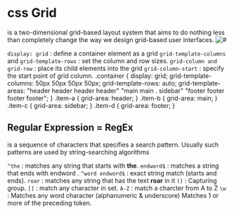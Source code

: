 # css Grid
is a two-dimensional grid-based layout system that aims to do nothing less than completely change the way we design grid-based user interfaces.
![#](https://camo.githubusercontent.com/b8d898e9ae60fcc04f27d4e5d25217be2d0d9f4d12e5741776d3da9d053a6db0/68747470733a2f2f6d69726f2e6d656469756d2e636f6d2f6d61782f3836302f312a4669665a55477a39374f6e6d623752554f61697262672e706e67)

`display: grid` : define a container element as a grid
`grid-template-columns` and `grid-template-rows` : set the column and row sizes.
`grid-column and grid-row` : place its child elements into the grid
`grid-column-start` : specify the start point of grid column.
.container {
  display: grid;
  grid-template-columns: 50px 50px 50px 50px;
  grid-template-rows: auto;
  grid-template-areas: 
    "header header header header"
    "main main . sidebar"
    "footer footer footer footer";
}
.item-a {
  grid-area: header;
}
.item-b {
  grid-area: main;
}
.item-c {
  grid-area: sidebar;
}
.item-d {
  grid-area: footer;
}

## Regular Expression = RegEx
is a sequence of characters that specifies a search pattern. Usually such patterns are used by string-searching algorithms

`^the` : matches any string that starts with **the**.
`endword$` : matches a string that ends with endword .
`^word endword$` : exact string match (starts and ends). 
`roar` : matches any string that has the text **roar** in it
`()` : Capturing group.
`[]` : match any character in set.
`A-Z` : match a charcter from A to Z
`\w` : Matches any word character (alphanumeric & underscore)
 Matches 1 or more of the preceding token.



